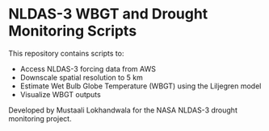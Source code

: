 # NLDAS-3 WBGT and Drought Monitoring Scripts

This repository contains scripts to:
- Access NLDAS-3 forcing data from AWS
- Downscale spatial resolution to 5 km
- Estimate Wet Bulb Globe Temperature (WBGT) using the Liljegren model
- Visualize WBGT outputs

Developed by Mustaali Lokhandwala for the NASA NLDAS-3 drought monitoring project.
